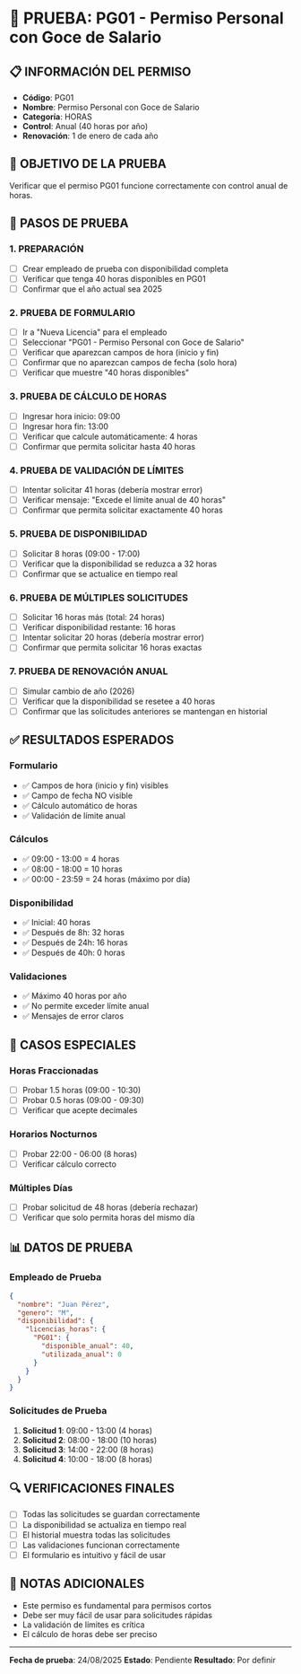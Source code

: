 # 🧪 PRUEBA: PG01 - Permiso Personal con Goce de Salario

## 📋 **INFORMACIÓN DEL PERMISO**
- **Código**: PG01
- **Nombre**: Permiso Personal con Goce de Salario
- **Categoría**: HORAS
- **Control**: Anual (40 horas por año)
- **Renovación**: 1 de enero de cada año

## 🎯 **OBJETIVO DE LA PRUEBA**
Verificar que el permiso PG01 funcione correctamente con control anual de horas.

## 📝 **PASOS DE PRUEBA**

### **1. PREPARACIÓN**
- [ ] Crear empleado de prueba con disponibilidad completa
- [ ] Verificar que tenga 40 horas disponibles en PG01
- [ ] Confirmar que el año actual sea 2025

### **2. PRUEBA DE FORMULARIO**
- [ ] Ir a "Nueva Licencia" para el empleado
- [ ] Seleccionar "PG01 - Permiso Personal con Goce de Salario"
- [ ] Verificar que aparezcan campos de hora (inicio y fin)
- [ ] Confirmar que no aparezcan campos de fecha (solo hora)
- [ ] Verificar que muestre "40 horas disponibles"

### **3. PRUEBA DE CÁLCULO DE HORAS**
- [ ] Ingresar hora inicio: 09:00
- [ ] Ingresar hora fin: 13:00
- [ ] Verificar que calcule automáticamente: 4 horas
- [ ] Confirmar que permita solicitar hasta 40 horas

### **4. PRUEBA DE VALIDACIÓN DE LÍMITES**
- [ ] Intentar solicitar 41 horas (debería mostrar error)
- [ ] Verificar mensaje: "Excede el límite anual de 40 horas"
- [ ] Confirmar que permita solicitar exactamente 40 horas

### **5. PRUEBA DE DISPONIBILIDAD**
- [ ] Solicitar 8 horas (09:00 - 17:00)
- [ ] Verificar que la disponibilidad se reduzca a 32 horas
- [ ] Confirmar que se actualice en tiempo real

### **6. PRUEBA DE MÚLTIPLES SOLICITUDES**
- [ ] Solicitar 16 horas más (total: 24 horas)
- [ ] Verificar disponibilidad restante: 16 horas
- [ ] Intentar solicitar 20 horas (debería mostrar error)
- [ ] Confirmar que permita solicitar 16 horas exactas

### **7. PRUEBA DE RENOVACIÓN ANUAL**
- [ ] Simular cambio de año (2026)
- [ ] Verificar que la disponibilidad se resetee a 40 horas
- [ ] Confirmar que las solicitudes anteriores se mantengan en historial

## ✅ **RESULTADOS ESPERADOS**

### **Formulario**
- ✅ Campos de hora (inicio y fin) visibles
- ✅ Campo de fecha NO visible
- ✅ Cálculo automático de horas
- ✅ Validación de límite anual

### **Cálculos**
- ✅ 09:00 - 13:00 = 4 horas
- ✅ 08:00 - 18:00 = 10 horas
- ✅ 00:00 - 23:59 = 24 horas (máximo por día)

### **Disponibilidad**
- ✅ Inicial: 40 horas
- ✅ Después de 8h: 32 horas
- ✅ Después de 24h: 16 horas
- ✅ Después de 40h: 0 horas

### **Validaciones**
- ✅ Máximo 40 horas por año
- ✅ No permite exceder límite anual
- ✅ Mensajes de error claros

## 🚨 **CASOS ESPECIALES**

### **Horas Fraccionadas**
- [ ] Probar 1.5 horas (09:00 - 10:30)
- [ ] Probar 0.5 horas (09:00 - 09:30)
- [ ] Verificar que acepte decimales

### **Horarios Nocturnos**
- [ ] Probar 22:00 - 06:00 (8 horas)
- [ ] Verificar cálculo correcto

### **Múltiples Días**
- [ ] Probar solicitud de 48 horas (debería rechazar)
- [ ] Verificar que solo permita horas del mismo día

## 📊 **DATOS DE PRUEBA**

### **Empleado de Prueba**
```json
{
  "nombre": "Juan Pérez",
  "genero": "M",
  "disponibilidad": {
    "licencias_horas": {
      "PG01": {
        "disponible_anual": 40,
        "utilizada_anual": 0
      }
    }
  }
}
```

### **Solicitudes de Prueba**
1. **Solicitud 1**: 09:00 - 13:00 (4 horas)
2. **Solicitud 2**: 08:00 - 18:00 (10 horas)
3. **Solicitud 3**: 14:00 - 22:00 (8 horas)
4. **Solicitud 4**: 10:00 - 18:00 (8 horas)

## 🔍 **VERIFICACIONES FINALES**

- [ ] Todas las solicitudes se guardan correctamente
- [ ] La disponibilidad se actualiza en tiempo real
- [ ] El historial muestra todas las solicitudes
- [ ] Las validaciones funcionan correctamente
- [ ] El formulario es intuitivo y fácil de usar

## 📝 **NOTAS ADICIONALES**

- Este permiso es fundamental para permisos cortos
- Debe ser muy fácil de usar para solicitudes rápidas
- La validación de límites es crítica
- El cálculo de horas debe ser preciso

---
**Fecha de prueba**: 24/08/2025
**Estado**: Pendiente
**Resultado**: Por definir
